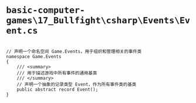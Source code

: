 # `basic-computer-games\17_Bullfight\csharp\Events\Event.cs`

```

// 声明一个命名空间 Game.Events，用于组织和管理相关的事件类
namespace Game.Events
{
    /// <summary>
    /// 用于描述游戏中所有事件的通用基类
    /// </summary>
    // 声明一个抽象的记录类型 Event，作为所有事件类的基类
    public abstract record Event();
}

```